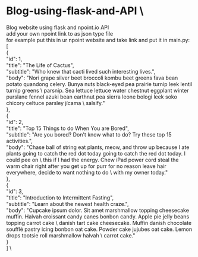 # Blog-using-flask-and-API \
Blog website using flask and npoint.io API \
add your own npoint link to as json type file \
for example put this in ur npoint website and take link and put it in main.py: \
[ \
  { \
    "id": 1, \
    "title": "The Life of Cactus", \
    "subtitle": "Who knew that cacti lived such interesting lives.", \
    "body": "Nori grape silver beet broccoli kombu beet greens fava bean potato quandong celery. Bunya nuts black-eyed pea prairie turnip leek lentil turnip greens \  parsnip. Sea lettuce lettuce water chestnut eggplant winter purslane fennel azuki bean earthnut pea sierra leone bologi leek soko chicory celtuce parsley jícama \ salsify." \
  }, \
  { \
    "id": 2, \
    "title": "Top 15 Things to do When You are Bored", \
    "subtitle": "Are you bored? Don't know what to do? Try these top 15 activities.", \
    "body": "Chase ball of string eat plants, meow, and throw up because I ate plants going to catch the red dot today going to catch the red dot today. I could pee on \  this if I had the energy. Chew iPad power cord steal the warm chair right after you get up for purr for no reason leave hair everywhere, decide to want nothing to do \ with my owner today." \
  }, \
  { \
    "id": 3, \
    "title": "Introduction to Intermittent Fasting", \
    "subtitle": "Learn about the newest health craze.", \
    "body": "Cupcake ipsum dolor. Sit amet marshmallow topping cheesecake muffin. Halvah croissant candy canes bonbon candy. Apple pie jelly beans topping carrot cake \ danish tart cake cheesecake. Muffin danish chocolate soufflé pastry icing bonbon oat cake. Powder cake jujubes oat cake. Lemon drops tootsie roll marshmallow halvah \ carrot cake." \
  } \
] \
